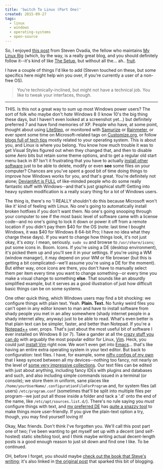 ```yaml
---
title: 'Switch To Linux (Part One)'
created: 2015-09-27
tags:
  - linux
  - windows
  - operating-systems
  - open-source
---
```


So, I enjoyed [this post](https://medium.com/@steven_ovadia/opening-linux-even-further-13d2d6289ae0) from Steven Ovadia, the fellow who maintains [My Linux Rig](http://www.mylinuxrig.com/) (which, by the way, is a really great blog, and you should definitely follow it--it's kind of like [The Setup](https://usesthis.com/), but without all the... ah.. [fruit](https://upload.wikimedia.org/wikipedia/commons/f/fa/Apple_logo_black.svg).

I have a couple of things I'd like to add (Steven touched on these, but some specifics here might help win you over, if you're currently a user of a non-free OS). 
>You’re technically-inclined, but might not have a technical job. You like to tweak your interfaces, though.

---------

THIS. Is this not a great way to sum up most Windows power users? The sort of folk who maybe don't *hate* Windows 8 (I know 10's the big thing these days, but I haven't even looked at a screenshot yet...) but definitely preferred 7 and have fond memories of XP. People who have, at some point, thought about using [LiteStep](http://www.litestep.net/), or monitored with [Samurize](http://www.samurize.com/modules/news/) or [Rainmeter](http://rainmeter.net/), or ever spent some time on Microsoft-related tags on [Customize.org](http://customize.org), or follow [blogs full of tech tips](http://www.askvg.com/) mostly related to your operating system. This is about you, and Linux is where you belong. You know how much trouble it was to get Visual Styles figured out when they changed that, and then to disable some Aero bits but retain some theme options, and to get a regular old start menu back in 8? Isn't it frustrating that you have to actually [install other software](http://www.sevenforums.com/tutorials/1911-take-ownership-shortcut.html) just to be able to delete, modify or even **see** some files on your computer? Chances are you've spent a good bit of time doing things to improve how Windows works for you, and that's great. You're definitely not alone; [DeviantArt is FULL](http://www.deviantart.com/browse/all/?q=windows+7+themes) of like-minded people who do some really fantastic stuff with Windows--and that's just graphical stuff! Getting into heavy system modification is a really scary thing for a lot of Windows users.

The thing is, there's no 'I REALLY shouldn't do this because Microsoft won't like it' kind of feeling with Linux. No one's going to automatically install broken hotfixes if you don't want them. No one's going snooping through your computer to see if the most basic level of software came with a license code--and no one's going to lock it down or power it off from a remote location if you didn't pay them $40 for the OS (note: last time I bought Windows, it was $40 for Windows 8 64-bit Pro; I have no idea what they charge these days). If you want to change how things look, it's not just okay, it's *easy*. I mean, seriously. `sudo su` and browse to `/usr/share/icons`; put some icons in. Boom. Icons. If you're using a DE (desktop environment), it's picked them up and you'll see it in your settings. If you're using a WM (window manager), it may depend on your WM or file browser (but this is getting a bit complicated--we'll assume you're using a DE for the moment). But either way, once icons are there, you don't have to manually select them per item every time you want to change something--or every time you make a visual change to something **else**. That sounds like an absurdly simplified example, but it serves as a good illustration of just how difficult basic things can be on some systems.

One other quick thing, which Windows users may find a bit shocking: we configure things with plain text. Yeah. **Plain. Text.** No funky weird files you can't open in any editor known to man and have to install software from shady people you met in an alley somewhere (shady internet people in a shady internet alley, anyway) just to be able to read. What's even better is that plain text can be simpler, faster, and better than Notepad. If you're a [Notepad++](https://notepad-plus-plus.org/) user, props. That's just about the most useful bit of software I ever installed on Windows 8 (or 7). Take a gander at all the [crazy stuff you can do](https://github.com/amix/vimrc) with arguably the most popular editor for Linux, [Vim](http://github.com/vim/vim). Heck, you could just [install Vim](http://cream.sourceforge.net/download.html) right now. We won't even get into [Emacs](http://www.emacswiki.org/emacs/SiteMap)... that's like having an entire extra operating system in your text editor. But back to configuration: text files. I have, for example, some [nifty configs of my own](https://github.com/zacanger/z) that I keep synced between all my devices--nothing too fancy, not nearly on the level of [some very impressive collections](https://github.com/paulirish/dotfiles). Our text files can be edited with just about anything, including fancy IDEs with plugins and databases and such, and also including simple commands issued in a terminal (or console); we store them in uniform, sane places like `/home/yourUserName/.configurationFileForProgram` and, for system files (all users) `/etc/program.conf` (sometimes that'll be split into multiple files per program--we just put all those inside a folder and tack a '.d' onto the end of the name, like `/etc/apt/sources.list.d/`). There's no rule saying you *must* configure things with text, and [my preferred DE](http://www.xfce.org/) has [quite a snazzy tool](http://docs.xfce.org/xfce/xfce4-settings/start) to make things more user-friendly. If you give the plain-text option a try, though, you may find yourself loving it!

Okay, Mac friends. Don't think I've forgotten you. We'll call this post part one of two; I've been wanting to get myself set up with a decent (and self-hosted) static site/blog tool, and I think maybe writing actual decent-length posts is a good enough reason to just sit down and find one I like. To be continued.

OH, before I forget, you should maybe [check out the book that Steve's writing](https://manning.com/books/learn-linux/in-a-month-of-lunches); it's also linked in [the original post](https://medium.com/@steven_ovadia/opening-linux-even-further-13d2d6289ae0) that sparked this bit of blogging.
